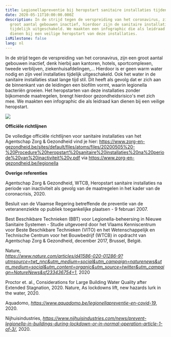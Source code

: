 ```yaml
---
title: Legionellapreventie bij heropstart sanitaire installaties tijdens Covid-19
date: 2020-05-11T10:00:00.000Z
description: In de strijd tegen de verspreiding van het coronavirus, zijn een
  groot aantal gebouwen inactief, hierdoor zijn de sanitaire installaties
  tijdelijk uitgeschakeld. We maakten een infographic die als leidraad kan
  dienen bij een veilige heropstart van deze installaties.
isMilestone: false
lang: nl
---
```

In de strijd tegen de verspreiding van het coronavirus, zijn een groot aantal gebouwen inactief, denk hierbij aan kantoren, hotels, sportcomplexen, tweede verblijven, ziekenhuisafdelingen,... Hierdoor is er geen warm water nodig en zijn veel installaties tijdelijk uitgeschakeld. Ook het water in de sanitaire installaties staat lange tijd stil. Dit heeft als gevolg dat er zich aan de binnenkant van de leidingen een biofilm vormt, waarin legionella bacteriën groeien. Het heropstarten van deze installaties zonder bijkomende maatregelen, brengt hierdoor gezondheidsrisico's met zich mee. We maakten een infographic die als leidraad kan dienen bij een veilige heropstart.

![](/uploads/infographic_lowatter.jpg)

**Officiële richtlijnen**

De volledige officiële richtlijnen voor sanitaire installaties van het Agentschap Zorg & Gezondheid  vind je hier: https://www.zorg-en-gezondheid.be/sites/default/files/atoms/files/20200505%20-%20Procedure%20heropstart%20sanitaire%20installaties%20na%20periode%20van%20inactiviteit%20v.pdf via https://www.zorg-en-gezondheid.be/legionella

**Overige referenties**

Agentschap Zorg & Gezondheid, WTCB, Heropstart sanitaire installaties na periode van inactiviteit als gevolg van de maatregelen in het kader van de coronacrisis, 2020.

Besluit van de Vlaamse Regering betreffende de preventie van de veteranenziekte op publiek toegankelijke plaatsen - 9 februari 2007.

Best Beschikbare Technieken (BBT) voor Legionella-beheersing in Nieuwe Sanitaire Systemen - Studie uitgevoerd door het Vlaams Kenniscentrum voor Beste Beschikbare Technieken (VITO) en het Wetenschappelijk en Technische Centrum voor het Bouwbedrijf (WTCB) in opdracht van Agentschap Zorg & Gezondheid, december 2017, Brussel, België.

Nature,\
*https://www.nature.com/articles/d41586-020-01286-9?utmsource=twt_nnc&utm_medium=social&utm_campaign=naturenews&utm_medium=social&utm_content=organic&utm_source=twitter&utm_campaign=NatureNews&sf233436754=1*, 2020

Proctor et. al., Considerations for Large Building Water Quality after Extended Stagnation, 2020. Nature, As lockdowns lift, new hazards lurk in the water, 2020.

Aquadomo, *https://www.aquadomo.be/legionellapreventie-en-covid-19*, 2020.

Nijhuisindustries, *https://www.nijhuisindustries.com/news/prevent-legionella-in-buildings-during-lockdown-or-in-normal-operation-article-1-of-3/*, 2020.